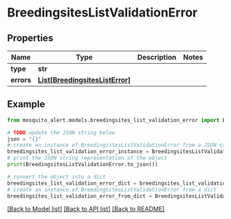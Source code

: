 # BreedingsitesListValidationError


## Properties

Name | Type | Description | Notes
------------ | ------------- | ------------- | -------------
**type** | **str** |  | 
**errors** | [**List[BreedingsitesListError]**](BreedingsitesListError.md) |  | 

## Example

```python
from mosquito_alert.models.breedingsites_list_validation_error import BreedingsitesListValidationError

# TODO update the JSON string below
json = "{}"
# create an instance of BreedingsitesListValidationError from a JSON string
breedingsites_list_validation_error_instance = BreedingsitesListValidationError.from_json(json)
# print the JSON string representation of the object
print(BreedingsitesListValidationError.to_json())

# convert the object into a dict
breedingsites_list_validation_error_dict = breedingsites_list_validation_error_instance.to_dict()
# create an instance of BreedingsitesListValidationError from a dict
breedingsites_list_validation_error_from_dict = BreedingsitesListValidationError.from_dict(breedingsites_list_validation_error_dict)
```
[[Back to Model list]](../README.md#documentation-for-models) [[Back to API list]](../README.md#documentation-for-api-endpoints) [[Back to README]](../README.md)


